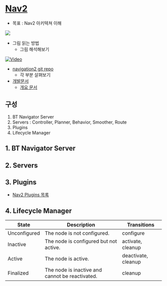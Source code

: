 # [Nav2](https://navigation.ros.org/)
* 목표 : Nav2 아키텍쳐 이해

![](https://navigation.ros.org/_images/nav2_architecture.png)

* 그림 읽는 방법
  * 그림 해석해보기

[![Video](http://img.youtube.com/vi/QB7lOKp3ZDQ/0.jpg)](http://www.youtube.com/watch?v=QB7lOKp3ZDQ)


* [navigation2 git repo](https://github.com/ros-planning/navigation2)
  * 각 부분 살펴보기
* [개발문서](https://github.com/ros-planning/navigation2/tree/main/doc)
  * [개요 문서](https://github.com/ros-planning/navigation2/blob/main/doc/design/Navigation_2_Overview.pdf)


## 구성
1. BT Navigator Server
2. Servers : Controller, Planner, Behavior, Smoother, Route
3. Plugins
4. Lifecycle Manager

## 1. BT Navigator Server

## 2. Servers

## 3. Plugins
* [Nav2 Plugins 목록](https://navigation.ros.org/plugins/index.html)

## 4. Lifecycle Manager
| State | Description | Transitions |
| --- | --- | --- |
| Unconfigured | The node is not configured. | configure |
| Inactive | The node is configured but not active. | activate, cleanup |
| Active | The node is active. | deactivate, cleanup |
| Finalized | The node is inactive and cannot be reactivated. | cleanup |

